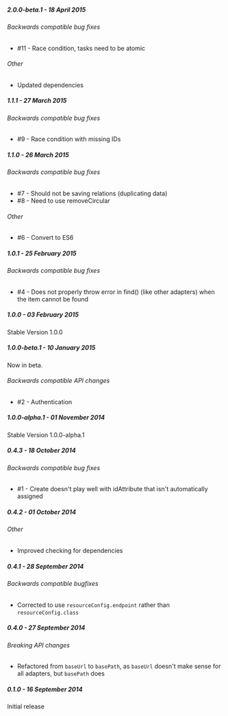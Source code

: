 ##### 2.0.0-beta.1 - 18 April 2015

###### Backwards compatible bug fixes
- #11 - Race condition, tasks need to be atomic

###### Other
- Updated dependencies

##### 1.1.1 - 27 March 2015

###### Backwards compatible bug fixes
- #9 - Race condition with missing IDs

##### 1.1.0 - 26 March 2015

###### Backwards compatible bug fixes
- #7 - Should not be saving relations (duplicating data)
- #8 - Need to use removeCircular

###### Other
- #6 - Convert to ES6

##### 1.0.1 - 25 February 2015

###### Backwards compatible bug fixes
- #4 - Does not properly throw error in find() (like other adapters) when the item cannot be found

##### 1.0.0 - 03 February 2015

Stable Version 1.0.0

##### 1.0.0-beta.1 - 10 January 2015

Now in beta.

###### Backwards compatible API changes
- #2 - Authentication

##### 1.0.0-alpha.1 - 01 November 2014

Stable Version 1.0.0-alpha.1

##### 0.4.3 - 18 October 2014

###### Backwards compatible bug fixes
- #1 - Create doesn't play well with idAttribute that isn't automatically assigned

##### 0.4.2 - 01 October 2014

###### Other
- Improved checking for dependencies

##### 0.4.1 - 28 September 2014

###### Backwards compatible bugfixes
- Corrected to use `resourceConfig.endpoint` rather than `resourceConfig.class`

##### 0.4.0 - 27 September 2014

###### Breaking API changes
- Refactored from `baseUrl` to `basePath`, as `baseUrl` doesn't make sense for all adapters, but `basePath` does

##### 0.1.0 - 16 September 2014

Initial release
